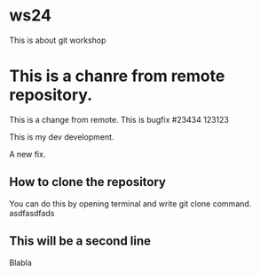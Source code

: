 # ws24
This is about git workshop

# This is a chanre from remote repository.
This is a change from remote.
This is bugfix #23434
123123

This is my dev development.

A new fix.

## How to clone the repository
You can do this by opening terminal and write git clone command.
asdfasdfads

## This will be a second line
Blabla 

